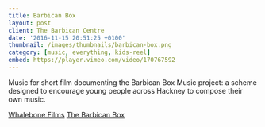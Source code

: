 ```yaml
---
title: Barbican Box
layout: post
client: The Barbican Centre
date: '2016-11-15 20:51:25 +0100'
thumbnail: /images/thumbnails/barbican-box.png
category: [music, everything, kids-reel]
embed: https://player.vimeo.com/video/170767592
---
```


Music for short film documenting the Barbican Box Music project: a scheme designed to encourage young people across Hackney to compose their own music.

[Whalebone Films](www.whalebonefilms.com)
[The Barbican Box](http://www.barbicanbox.org.uk/)